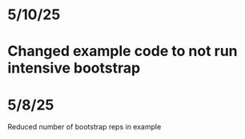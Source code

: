 # 5/10/25
# Changed example code to not run intensive bootstrap

# 5/8/25
Reduced number of bootstrap reps in example